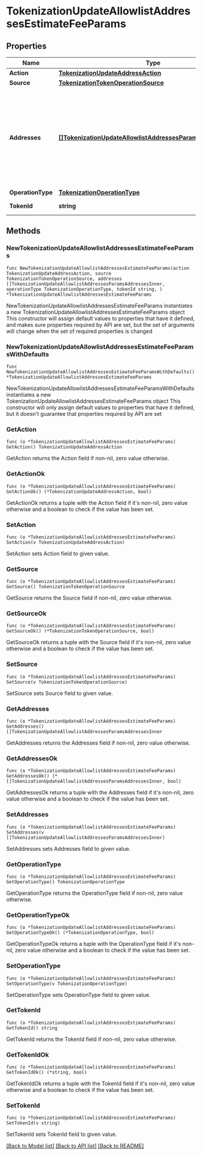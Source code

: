 # TokenizationUpdateAllowlistAddressesEstimateFeeParams

## Properties

Name | Type | Description | Notes
------------ | ------------- | ------------- | -------------
**Action** | [**TokenizationUpdateAddressAction**](TokenizationUpdateAddressAction.md) |  | 
**Source** | [**TokenizationTokenOperationSource**](TokenizationTokenOperationSource.md) |  | 
**Addresses** | [**[]TokenizationUpdateAllowlistAddressesParamsAddressesInner**](TokenizationUpdateAllowlistAddressesParamsAddressesInner.md) | A list of addresses to manage. For &#39;add&#39; operations, notes can be provided. For &#39;remove&#39; operations, notes are ignored. | 
**OperationType** | [**TokenizationOperationType**](TokenizationOperationType.md) |  | 
**TokenId** | **string** | The ID of the token. | 

## Methods

### NewTokenizationUpdateAllowlistAddressesEstimateFeeParams

`func NewTokenizationUpdateAllowlistAddressesEstimateFeeParams(action TokenizationUpdateAddressAction, source TokenizationTokenOperationSource, addresses []TokenizationUpdateAllowlistAddressesParamsAddressesInner, operationType TokenizationOperationType, tokenId string, ) *TokenizationUpdateAllowlistAddressesEstimateFeeParams`

NewTokenizationUpdateAllowlistAddressesEstimateFeeParams instantiates a new TokenizationUpdateAllowlistAddressesEstimateFeeParams object
This constructor will assign default values to properties that have it defined,
and makes sure properties required by API are set, but the set of arguments
will change when the set of required properties is changed

### NewTokenizationUpdateAllowlistAddressesEstimateFeeParamsWithDefaults

`func NewTokenizationUpdateAllowlistAddressesEstimateFeeParamsWithDefaults() *TokenizationUpdateAllowlistAddressesEstimateFeeParams`

NewTokenizationUpdateAllowlistAddressesEstimateFeeParamsWithDefaults instantiates a new TokenizationUpdateAllowlistAddressesEstimateFeeParams object
This constructor will only assign default values to properties that have it defined,
but it doesn't guarantee that properties required by API are set

### GetAction

`func (o *TokenizationUpdateAllowlistAddressesEstimateFeeParams) GetAction() TokenizationUpdateAddressAction`

GetAction returns the Action field if non-nil, zero value otherwise.

### GetActionOk

`func (o *TokenizationUpdateAllowlistAddressesEstimateFeeParams) GetActionOk() (*TokenizationUpdateAddressAction, bool)`

GetActionOk returns a tuple with the Action field if it's non-nil, zero value otherwise
and a boolean to check if the value has been set.

### SetAction

`func (o *TokenizationUpdateAllowlistAddressesEstimateFeeParams) SetAction(v TokenizationUpdateAddressAction)`

SetAction sets Action field to given value.


### GetSource

`func (o *TokenizationUpdateAllowlistAddressesEstimateFeeParams) GetSource() TokenizationTokenOperationSource`

GetSource returns the Source field if non-nil, zero value otherwise.

### GetSourceOk

`func (o *TokenizationUpdateAllowlistAddressesEstimateFeeParams) GetSourceOk() (*TokenizationTokenOperationSource, bool)`

GetSourceOk returns a tuple with the Source field if it's non-nil, zero value otherwise
and a boolean to check if the value has been set.

### SetSource

`func (o *TokenizationUpdateAllowlistAddressesEstimateFeeParams) SetSource(v TokenizationTokenOperationSource)`

SetSource sets Source field to given value.


### GetAddresses

`func (o *TokenizationUpdateAllowlistAddressesEstimateFeeParams) GetAddresses() []TokenizationUpdateAllowlistAddressesParamsAddressesInner`

GetAddresses returns the Addresses field if non-nil, zero value otherwise.

### GetAddressesOk

`func (o *TokenizationUpdateAllowlistAddressesEstimateFeeParams) GetAddressesOk() (*[]TokenizationUpdateAllowlistAddressesParamsAddressesInner, bool)`

GetAddressesOk returns a tuple with the Addresses field if it's non-nil, zero value otherwise
and a boolean to check if the value has been set.

### SetAddresses

`func (o *TokenizationUpdateAllowlistAddressesEstimateFeeParams) SetAddresses(v []TokenizationUpdateAllowlistAddressesParamsAddressesInner)`

SetAddresses sets Addresses field to given value.


### GetOperationType

`func (o *TokenizationUpdateAllowlistAddressesEstimateFeeParams) GetOperationType() TokenizationOperationType`

GetOperationType returns the OperationType field if non-nil, zero value otherwise.

### GetOperationTypeOk

`func (o *TokenizationUpdateAllowlistAddressesEstimateFeeParams) GetOperationTypeOk() (*TokenizationOperationType, bool)`

GetOperationTypeOk returns a tuple with the OperationType field if it's non-nil, zero value otherwise
and a boolean to check if the value has been set.

### SetOperationType

`func (o *TokenizationUpdateAllowlistAddressesEstimateFeeParams) SetOperationType(v TokenizationOperationType)`

SetOperationType sets OperationType field to given value.


### GetTokenId

`func (o *TokenizationUpdateAllowlistAddressesEstimateFeeParams) GetTokenId() string`

GetTokenId returns the TokenId field if non-nil, zero value otherwise.

### GetTokenIdOk

`func (o *TokenizationUpdateAllowlistAddressesEstimateFeeParams) GetTokenIdOk() (*string, bool)`

GetTokenIdOk returns a tuple with the TokenId field if it's non-nil, zero value otherwise
and a boolean to check if the value has been set.

### SetTokenId

`func (o *TokenizationUpdateAllowlistAddressesEstimateFeeParams) SetTokenId(v string)`

SetTokenId sets TokenId field to given value.



[[Back to Model list]](../README.md#documentation-for-models) [[Back to API list]](../README.md#documentation-for-api-endpoints) [[Back to README]](../README.md)


